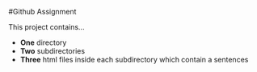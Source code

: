 #Github Assignment

This project contains...
- **One** directory
- **Two** subdirectories
- **Three** html files inside each subdirectory which contain a sentences
